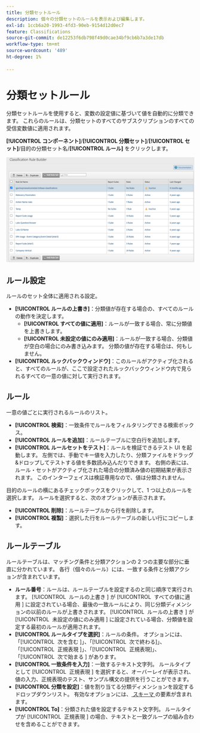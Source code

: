 ```yaml
---
title: 分類セットルール
description: 個々の分類セットのルールを表示および編集します。
exl-id: 1ccb6a20-1993-4fd3-90eb-9154d12d0ec7
feature: Classifications
source-git-commit: de12253f6db798f49d0cae34bf9cb6b7a3de17db
workflow-type: tm+mt
source-wordcount: '489'
ht-degree: 1%

---
```


# 分類セットルール

分類セットルールを使用すると、変数の設定値に基づいて値を自動的に分類できます。 これらのルールは、分類セットのすべてのサブスクリプションのすべての受信変数値に適用されます。

**[!UICONTROL コンポーネント]**/**[!UICONTROL 分類セット]**/**[!UICONTROL セット]**/目的の分類セット名/**[!UICONTROL ルール]** をクリックします。

![ 分類セットルール UI](../../assets/csets-rules.png)

## ルール設定

ルールのセット全体に適用される設定。

* **[!UICONTROL ルールの上書き]**：分類値が存在する場合の、すべてのルールの動作を決定します。
   * **[!UICONTROL すべての値に適用]**：ルールが一致する場合、常に分類値を上書きします。
   * **[!UICONTROL 未設定の値にのみ適用]**：ルールが一致する場合、分類値が空白の場合にのみ書き込みます。 分類の値が存在する場合は、何もしません。
* **[!UICONTROL ルックバックウィンドウ]**：このルールがアクティブ化されると、すべてのルールが、ここで設定されたルックバックウィンドウ内で見られるすべての一意の値に対して実行されます。

## ルール

一意の値ごとに実行されるルールのリスト。

* **[!UICONTROL 検索]**：一致条件でルールをフィルタリングできる検索ボックス。
* **[!UICONTROL ルールを追加]**：ルールテーブルに空白行を追加します。
* **[!UICONTROL ルールセットをテスト]**：ルールを検証できるテスト UI を起動します。 左側では、手動でキー値を入力したり、分類ファイルをドラッグ&amp;ドロップしてテストする値を多数読み込んだりできます。 右側の表には、ルール・セットがアクティブ化された場合の分類済み値の初期結果が表示されます。 このインターフェイスは検証専用なので、値は分類されません。

目的のルールの横にあるチェックボックスをクリックして、1 つ以上のルールを選択します。 ルールを選択すると、次のオプションが表示されます。

* **[!UICONTROL 削除]**：ルールテーブルから行を削除します。
* **[!UICONTROL 複製]**：選択した行をルールテーブルの新しい行にコピーします。

## ルールテーブル

ルールテーブルは、マッチング条件と分類アクションの 2 つの主要な部分に垂直に分かれています。 各行（個々のルール）には、一致する条件と分類アクションが含まれています。

* **ルール番号**：ルールは、ルールテーブルを設定するのと同じ順序で実行されます。 [!UICONTROL &#x200B; ルールの上書き &#x200B;] が [!UICONTROL &#x200B; すべての値に適用 &#x200B;] に設定されている場合、最後の一致ルールにより、同じ分類ディメンションの以前のルールが上書きされます。 [!UICONTROL &#x200B; ルールの上書き &#x200B;] が [!UICONTROL &#x200B; 未設定の値にのみ適用 &#x200B;] に設定されている場合、分類値を設定する最初のルールが適用されます。
* **[!UICONTROL ルールタイプを選択]**：ルールの条件。 オプションには、「[!UICONTROL &#x200B; 次を含む &#x200B;]」、「[!UICONTROL &#x200B; 次で終わる &#x200B;]」、「[!UICONTROL &#x200B; 正規表現 &#x200B;]」、「[!UICONTROL &#x200B; 正規表現 &#x200B;]」、「[!UICONTROL &#x200B; 次で始まる &#x200B;] があります。
* **[!UICONTROL 一致条件を入力]**：一致するテキスト文字列。 ルールタイプとして [!UICONTROL &#x200B; 正規表現 &#x200B;] を選択すると、オーバーレイが表示され、値の入力、正規表現のテスト、サンプル構文の提供を行うことができます。
* **[!UICONTROL 分類を設定]**：値を割り当てる分類ディメンションを設定するドロップダウンリスト。 有効なオプションには、[ スキーマ ](schema.md) の要素が含まれます。
* **[!UICONTROL To]**：分類された値を設定するテキスト文字列。 ルールタイプが [!UICONTROL &#x200B; 正規表現 &#x200B;] の場合、テキストと一致グループの組み合わせを含めることができます。
